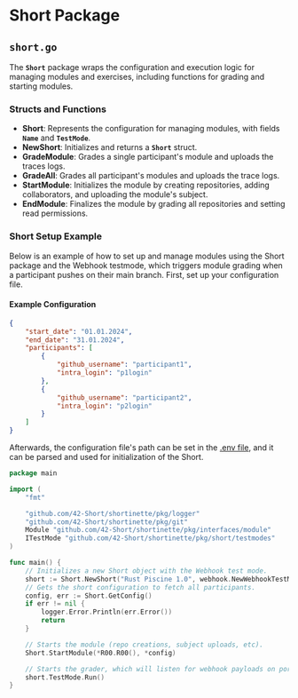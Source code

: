 # Short Package
## `short.go`
The **`Short`** package wraps the configuration and execution logic for managing modules and exercises, 
including functions for grading and starting modules.
### Structs and Functions
* **Short**: Represents the configuration for managing modules, with fields **`Name`** and **`TestMode`**.
* **NewShort**: Initializes and returns a **`Short`** struct.
* **GradeModule**: Grades a single participant's module and uploads the traces logs.
* **GradeAll**: Grades all participant's modules and uploads the trace logs.
* **StartModule**: Initializes the module by creating repositories, adding collaborators, and uploading the module's subject.
* **EndModule**: Finalizes the module by grading all repositories and setting read permissions.

### Short Setup Example
Below is an example of how to set up and manage modules using the Short package and the Webhook testmode, which triggers module grading when a participant pushes on their main branch. First, set up your configuration file.
#### Example Configuration
```json
{
    "start_date": "01.01.2024",
    "end_date": "31.01.2024",
    "participants": [
        {
            "github_username": "participant1",
            "intra_login": "p1login"
        },
        {
            "github_username": "participant2",
            "intra_login": "p2login"
        }
    ]
}
```
Afterwards, the configuration file's path can be set in the [.env file](DOTENV.md), and it can be parsed and used for initialization of the Short.
```go
package main

import (
	"fmt"

	"github.com/42-Short/shortinette/pkg/logger"
	"github.com/42-Short/shortinette/pkg/git"
	Module "github.com/42-Short/shortinette/pkg/interfaces/module"
	ITestMode "github.com/42-Short/shortinette/pkg/short/testmodes"
)

func main() {
    // Initializes a new Short object with the Webhook test mode.
	short := Short.NewShort("Rust Piscine 1.0", webhook.NewWebhookTestMode())
    // Gets the short configuration to fetch all participants.
	config, err := Short.GetConfig()
	if err != nil {
		logger.Error.Println(err.Error())
		return
	}

    // Starts the module (repo creations, subject uploads, etc).
	Short.StartModule(*R00.R00(), *config)

    // Starts the grader, which will listen for webhook payloads on port 8080.
	short.TestMode.Run()
}
```
